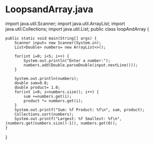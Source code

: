 # LoopsandArray.java

import java.util.Scanner;
import java.util.ArrayList;
import java.util.Collections;
import java.util.List; 
public class loopAndArray {

	public static void main(String[] args) {
		Scanner input= new Scanner(System.in);
		List<Double> numbers= new ArrayList<>(); 
		
		for(int i=0; i<5; i++) {
			System.out.println("Enter a number:");
			numbers.add(Double.parseDouble(input.nextLine())); 
		}

		System.out.println(numbers);
		double sum=0.0; 
		double product= 1.0; 
		for(int i=0; i<numbers.size(); i++) {
			sum +=numbers.get(i);
			product *= numbers.get(i);
		}
		System.out.printf("Sum: %f Product: %f\n", sum, product);
		Collections.sort(numbers);
		System.out.printf("Largest: %f Smallest: %f\n",(numbers.get(numbers.size()-1)), numbers.get(0));
	}

}

